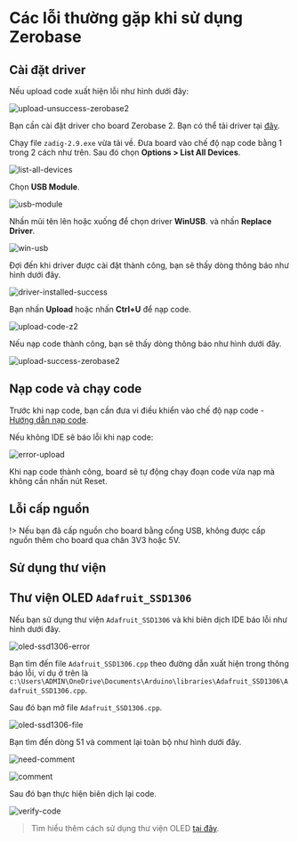 <br>
<br>
<br>

# Các lỗi thường gặp khi sử dụng Zerobase

## Cài đặt driver

Nếu upload code xuất hiện lỗi như hình dưới đây:

![upload-unsuccess-zerobase2](https://cdn.chipstack.vn/zerobase2/quickstart/upload-unsuccess-zerobase2.png "upload-unsuccess-zerobase2]")

Bạn cần cài đặt driver cho board Zerobase 2. Bạn có thể tải driver tại [đây](https://cdn.chipstack.vn/reference/zadig-2.9.exe).

Chạy file `zadig-2.9.exe` vừa tải về. Đưa board vào chế độ nạp code bằng 1 trong 2 cách như trên. Sau đó chọn **Options > List All Devices**.

![list-all-devices](https://cdn.chipstack.vn/zerobase2/quickstart/list-all-devices.png "list-all-devices]")

Chọn **USB Module**.

![usb-module](https://cdn.chipstack.vn/zerobase2/quickstart/usb-module.png "usb-module]")

Nhấn mũi tên lên hoặc xuống để chọn driver **WinUSB**. và nhấn **Replace Driver**.

![win-usb](https://cdn.chipstack.vn/zerobase2/quickstart/win-usb.png "win-usb]")

Đợi đến khi driver được cài đặt thành công, bạn sẽ thấy dòng thông báo như hình dưới đây.

![driver-installed-success](https://cdn.chipstack.vn/zerobase2/quickstart/driver-installed-success.png "driver-installed-success]")

Bạn nhấn **Upload** hoặc nhấn **Ctrl+U** để nạp code.

![upload-code-z2](https://cdn.chipstack.vn/zerobase2/quickstart/upload-code-z2.png "upload-code-z2]")

Nếu nạp code thành công, bạn sẽ thấy dòng thông báo như hình dưới đây.

![upload-success-zerobase2](https://cdn.chipstack.vn/zerobase2/quickstart/upload-success-zerobase2.png "upload-success-zerobase2]")

## Nạp code và chạy code

Trước khi nạp code, bạn cần đưa vi điều khiển vào chế độ nạp code - [Hướng dẫn nạp code](https://zerobase.chipstack.vn/#/vi/zerobase-2/quickstart).

Nếu không IDE sẽ báo lỗi khi nạp code:

![error-upload](https://cdn.chipstack.vn/zerobase2/troubleshooting/error-upload.png)

Khi nạp code thành công, board sẽ tự động chạy đoạn code vừa nạp mà không cần nhấn nút Reset.

## Lỗi cấp nguồn

!> Nếu bạn đã cấp nguồn cho board bằng cổng USB, không được cấp nguồn thêm cho board qua chân 3V3 hoặc 5V.

## Sử dụng thư viện

## Thư viện OLED `Adafruit_SSD1306`

Nếu bạn sử dụng thư viện `Adafruit_SSD1306` và khi biên dịch IDE báo lỗi như hình dưới đây.

![oled-ssd1306-error](https://cdn.chipstack.vn/zerobase2/oled-ssd1306/oled-ssd1306-error.png)

Bạn tìm đến file `Adafruit_SSD1306.cpp` theo đường dẫn xuất hiện trong thông báo lỗi, ví dụ ở trên là `c:\Users\ADMIN\OneDrive\Documents\Arduino\libraries\Adafruit_SSD1306\Adafruit_SSD1306.cpp`.

Sau đó bạn mở file `Adafruit_SSD1306.cpp`.

![oled-ssd1306-file](https://cdn.chipstack.vn/zerobase2/oled-ssd1306/oled-ssd1306-file.png)

Bạn tìm đến dòng 51 và comment lại toàn bộ như hình dưới đây.

![need-comment](https://cdn.chipstack.vn/zerobase2/oled-ssd1306/need-comment.png)

![comment](https://cdn.chipstack.vn/zerobase2/oled-ssd1306/comment.png)

Sau đó bạn thực hiện biên dịch lại code.

![verify-code](https://cdn.chipstack.vn/default/verify-code.png "verify-code]")

> Tìm hiểu thêm cách sử dụng thư viện OLED [tại đây](https://zerobase.chipstack.vn/#/vi/zerobase-2/examples/oled-ssd1306).